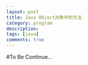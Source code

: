 ```yaml
---
layout: post
title: Java Object对象中的方法
category: program
description: 
tags: [java]
comments: true
---
```


#To Be Continue...
